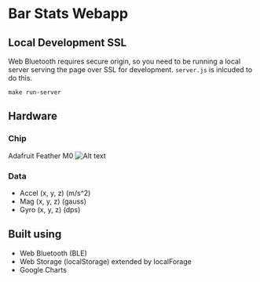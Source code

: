 # Bar Stats Webapp

## Local Development SSL
Web Bluetooth requires secure origin, so you need to be
running a local server serving the page over SSL for 
development. `server.js` is inlcuded to do this. 

`make run-server`

## Hardware

### Chip
Adafruit Feather M0
![Alt text](https://images-na.ssl-images-amazon.com/images/I/61M%2BSYLOIjL.jpg)


### Data
- Accel (x, y, z) (m/s^2) 
- Mag (x, y, z) (gauss) 
- Gyro (x, y, z) (dps)

## Built using
- Web Bluetooth (BLE) 
- Web Storage (localStorage) extended by localForage
- Google Charts 
